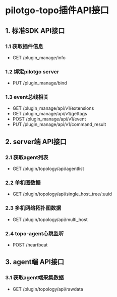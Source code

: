 # pilotgo-topo插件API接口

## 1. 标准SDK API接口
### 1.1 获取插件信息
- GET /plugin_manage/info
### 1.2 绑定pilotgo server
- PUT /plugin_manage/bind
### 1.3 event总线相关
- GET /plugin_manage/api/v1/extensions
- GET /plugin_manage/api/v1/gettags
- POST /plugin_manage/api/v1/event
- PUT /plugin_manage/api/v1/command_result

## 2. server端 API接口
### 2.1 获取agent列表
- GET /plugin/topology/api/agentlist
### 2.2 单机图数据
- GET /plugin/topology/api/single_host_tree/:uuid
### 2.3 多机网络拓扑图数据
- GET /plugin/topology/api/multi_host
### 2.4 topo-agent心跳监听
- POST /heartbeat

## 3. agent端 API接口
### 3.1 获取agent端采集数据
- GET /plugin/topology/api/rawdata